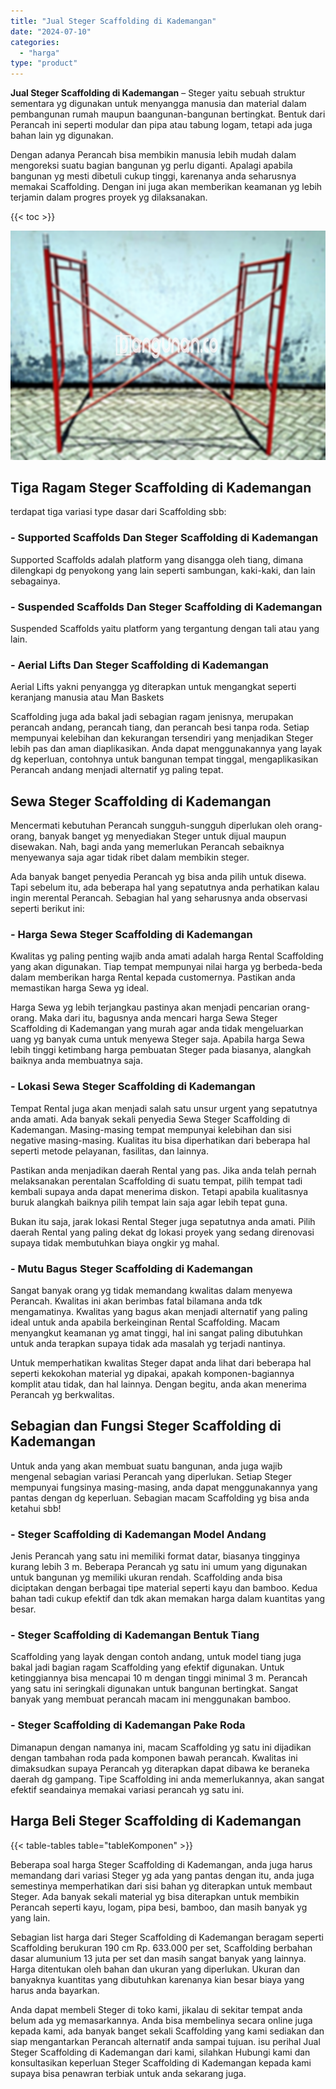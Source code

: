 ```yaml
---
title: "Jual Steger Scaffolding di Kademangan"
date: "2024-07-10"
categories: 
  - "harga"
type: "product"
---
```


**Jual Steger Scaffolding di Kademangan** – Steger yaitu sebuah struktur sementara yg digunakan untuk menyangga manusia dan material dalam pembangunan rumah maupun baangunan-bangunan bertingkat. Bentuk dari Perancah ini seperti modular dan pipa atau tabung logam, tetapi ada juga bahan lain yg digunakan.

Dengan adanya Perancah bisa membikin manusia lebih mudah dalam mengoreksi suatu bagian bangunan yg perlu diganti. Apalagi apabila bangunan yg mesti dibetuli cukup tinggi, karenanya anda seharusnya memakai Scaffolding. Dengan ini juga akan memberikan keamanan yg lebih terjamin dalam progres proyek yg dilaksanakan.

{{< toc >}}

![Jual Steger Scaffolding di Kademangan](/images/sewa-scaffolding-steger-01.png)

## Tiga Ragam Steger Scaffolding di Kademangan

terdapat tiga variasi type dasar dari Scaffolding sbb:

### \- Supported Scaffolds Dan Steger Scaffolding di Kademangan

Supported Scaffolds adalah platform yang disangga oleh tiang, dimana dilengkapi dg penyokong yang lain seperti sambungan, kaki-kaki, dan lain sebagainya.

### \- Suspended Scaffolds Dan Steger Scaffolding di Kademangan

Suspended Scaffolds yaitu platform yang tergantung dengan tali atau yang lain.

### \- Aerial Lifts Dan Steger Scaffolding di Kademangan

Aerial Lifts yakni penyangga yg diterapkan untuk mengangkat seperti keranjang manusia atau Man Baskets

Scaffolding juga ada bakal jadi sebagian ragam jenisnya, merupakan perancah andang, perancah tiang, dan perancah besi tanpa roda. Setiap mempunyai kelebihan dan kekurangan tersendiri yang menjadikan Steger lebih pas dan aman diaplikasikan. Anda dapat menggunakannya yang layak dg keperluan, contohnya untuk bangunan tempat tinggal, mengaplikasikan Perancah andang menjadi alternatif yg paling tepat.

## Sewa Steger Scaffolding di Kademangan

Mencermati kebutuhan Perancah sungguh-sungguh diperlukan oleh orang-orang, banyak banget yg menyediakan Steger untuk dijual maupun disewakan. Nah, bagi anda yang memerlukan Perancah sebaiknya menyewanya saja agar tidak ribet dalam membikin steger.

Ada banyak banget penyedia Perancah yg bisa anda pilih untuk disewa. Tapi sebelum itu, ada beberapa hal yang sepatutnya anda perhatikan kalau ingin merental Perancah. Sebagian hal yang seharusnya anda observasi seperti berikut ini:

### \- Harga Sewa Steger Scaffolding di Kademangan

Kwalitas yg paling penting wajib anda amati adalah harga Rental Scaffolding yang akan digunakan. Tiap tempat mempunyai nilai harga yg berbeda-beda dalam memberikan harga Rental kepada customernya. Pastikan anda memastikan harga Sewa yg ideal.

Harga Sewa yg lebih terjangkau pastinya akan menjadi pencarian orang-orang. Maka dari itu, bagusnya anda mencari harga Sewa Steger Scaffolding di Kademangan yang murah agar anda tidak mengeluarkan uang yg banyak cuma untuk menyewa Steger saja. Apabila harga Sewa lebih tinggi ketimbang harga pembuatan Steger pada biasanya, alangkah baiknya anda membuatnya saja.

### \- Lokasi Sewa Steger Scaffolding di Kademangan

Tempat Rental juga akan menjadi salah satu unsur urgent yang sepatutnya anda amati. Ada banyak sekali penyedia Sewa Steger Scaffolding di Kademangan. Masing-masing tempat mempunyai kelebihan dan sisi negative masing-masing. Kualitas itu bisa diperhatikan dari beberapa hal seperti metode pelayanan, fasilitas, dan lainnya.

Pastikan anda menjadikan daerah Rental yang pas. Jika anda telah pernah melaksanakan perentalan Scaffolding di suatu tempat, pilih tempat tadi kembali supaya anda dapat menerima diskon. Tetapi apabila kualitasnya buruk alangkah baiknya pilih tempat lain saja agar lebih tepat guna.

Bukan itu saja, jarak lokasi Rental Steger juga sepatutnya anda amati. Pilih daerah Rental yang paling dekat dg lokasi proyek yang sedang direnovasi supaya tidak membutuhkan biaya ongkir yg mahal.

### \- Mutu Bagus Steger Scaffolding di Kademangan

Sangat banyak orang yg tidak memandang kwalitas dalam menyewa Perancah. Kwalitas ini akan berimbas fatal bilamana anda tdk mengamatinya. Kwalitas yang bagus akan menjadi alternatif yang paling ideal untuk anda apabila berkeinginan Rental Scaffolding. Macam menyangkut keamanan yg amat tinggi, hal ini sangat paling dibutuhkan untuk anda terapkan supaya tidak ada masalah yg terjadi nantinya.

Untuk memperhatikan kwalitas Steger dapat anda lihat dari beberapa hal seperti kekokohan material yg dipakai, apakah komponen-bagiannya komplit atau tidak, dan hal lainnya. Dengan begitu, anda akan menerima Perancah yg berkwalitas.

## Sebagian dan Fungsi Steger Scaffolding di Kademangan

Untuk anda yang akan membuat suatu bangunan, anda juga wajib mengenal sebagian variasi Perancah yang diperlukan. Setiap Steger mempunyai fungsinya masing-masing, anda dapat menggunakannya yang pantas dengan dg keperluan. Sebagian macam Scaffolding yg bisa anda ketahui sbb!

### \- Steger Scaffolding di Kademangan Model Andang

Jenis Perancah yang satu ini memiliki format datar, biasanya tingginya kurang lebih 3 m. Beberapa Perancah yg satu ini umum yang digunakan untuk bangunan yg memiliki ukuran rendah. Scaffolding anda bisa diciptakan dengan berbagai tipe material seperti kayu dan bamboo. Kedua bahan tadi cukup efektif dan tdk akan memakan harga dalam kuantitas yang besar.

### \- Steger Scaffolding di Kademangan Bentuk Tiang

Scaffolding yang layak dengan contoh andang, untuk model tiang juga bakal jadi bagian ragam Scaffolding yang efektif digunakan. Untuk ketinggiannya bisa mencapai 10 m dengan tinggi minimal 3 m. Perancah yang satu ini seringkali digunakan untuk bangunan bertingkat. Sangat banyak yang membuat perancah macam ini menggunakan bamboo.

### \- Steger Scaffolding di Kademangan Pake Roda

Dimanapun dengan namanya ini, macam Scaffolding yg satu ini dijadikan dengan tambahan roda pada komponen bawah perancah. Kwalitas ini dimaksudkan supaya Perancah yg diterapkan dapat dibawa ke beraneka daerah dg gampang. Tipe Scaffolding ini anda memerlukannya, akan sangat efektif seandainya memakai variasi perancah yg satu ini.

## Harga Beli Steger Scaffolding di Kademangan

{{< table-tables table="tableKomponen" >}}

Beberapa soal harga Steger Scaffolding di Kademangan, anda juga harus memandang dari variasi Steger yg ada yang pantas dengan itu, anda juga semestinya memperhatikan dari sisi bahan yg diterapkan untuk membaut Steger. Ada banyak sekali material yg bisa diterapkan untuk membikin Perancah seperti kayu, logam, pipa besi, bamboo, dan masih banyak yg yang lain.

Sebagian list harga dari Steger Scaffolding di Kademangan beragam seperti Scaffolding berukuran 190 cm Rp. 633.000 per set, Scaffolding berbahan dasar alumunium 13 juta per set dan masih sangat banyak yang lainnya. Harga ditentukan oleh bahan dan ukuran yang diperlukan. Ukuran dan banyaknya kuantitas yang dibutuhkan karenanya kian besar biaya yang harus anda bayarkan.

Anda dapat membeli Steger di toko kami, jikalau di sekitar tempat anda belum ada yg memasarkannya. Anda bisa membelinya secara online juga kepada kami, ada banyak banget sekali Scaffolding yang kami sediakan dan siap mengantarkan Perancah alternatif anda sampai tujuan. isu perihal Jual Steger Scaffolding di Kademangan dari kami, silahkan Hubungi kami dan konsultasikan keperluan Steger Scaffolding di Kademangan kepada kami supaya bisa penawran terbiak untuk anda sekarang juga.
